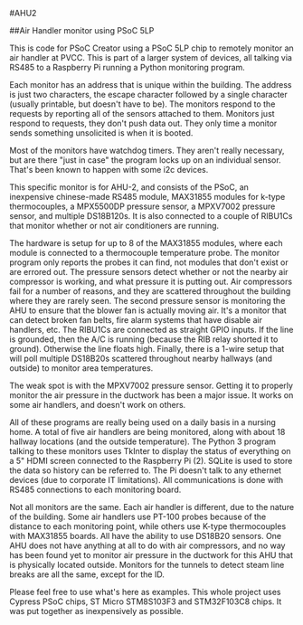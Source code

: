 #AHU2

##Air Handler monitor using PSoC 5LP

This is code for PSoC Creator using a PSoC 5LP chip to remotely monitor an air handler at PVCC. This is part of a larger system of devices, all talking via RS485 to a Raspberry Pi running a Python monitoring program.

Each monitor has an address that is unique within the building. The address is just two characters, the escape character followed by a single character (usually printable, but doesn't have to be). The monitors respond to the requests by reporting all of the sensors attached to them. Monitors just respond to requests, they don't push data out. They only time a monitor sends something unsolicited is when it is booted.

Most of the monitors have watchdog timers. They aren't really necessary, but are there "just in case" the program locks up on an individual sensor. That's been known to happen with some i2c devices.

This specific monitor is for AHU-2, and consists of the PSoC, an inexpensive chinese-made RS485 module, MAX31855 modules for k-type thermocouples, a MPX5500DP pressure sensor, a MPXV7002 pressure sensor, and multiple DS18B120s. It is also connected to a couple of RIBU1Cs that monitor whether or not air conditioners are running.

The hardware is setup for up to 8 of the MAX31855 modules, where each module is connected to a thermocouple temperature probe. The monitor program only reports the probes it can find, not modules that don't exist or are errored out. The pressure sensors detect whether or not the nearby air compressor is working, and what pressure it is putting out. Air compressors fail for a number of reasons, and they are scattered throughout the building where they are rarely seen. The second pressure sensor is monitoring the AHU to ensure that the blower fan is actually moving air. It's a monitor that can detect broken fan belts, fire alarm systems that have disable air handlers, etc. The RIBU1Cs are connected as straight GPIO inputs. If the line is grounded, then the A/C is running (because the RIB relay shorted it to ground). Otherwise the line floats high. Finally, there is a 1-wire setup that will poll multiple DS18B20s scattered throughout nearby hallways (and outside) to monitor area temperatures.

The weak spot is with the MPXV7002 pressure sensor. Getting it to properly monitor the air pressure in the ductwork has been a major issue. It works on some air handlers, and doesn't work on others.

All of these programs are really being used on a daily basis in a nursing home. A total of five air handlers are being monitored, along with about 18 hallway locations (and the outside temperature). The Python 3 program talking to these monitors uses TkInter to display the status of everything on a 5" HDMI screen connected to the Raspberry Pi (2). SQLite is used to store the data so history can be referred to. The Pi doesn't talk to any ethernet devices (due to corporate IT limitations). All communications is done with RS485 connections to each monitoring board.

Not all monitors are the same. Each air handler is different, due to the nature of the building. Some air handlers use PT-100 probes because of the distance to each monitoring point, while others use K-type thermocouples with MAX31855 boards. All have the ability to use DS18B20 sensors. One AHU does not have anything at all to do with air compressors, and no way has been found yet to monitor air pressure in the ductwork for this AHU that is physically located outside. Monitors for the tunnels to detect steam line breaks are all the same, except for the ID.

Please feel free to use what's here as examples. This whole project uses Cypress PSoC chips, ST Micro STM8S103F3 and STM32F103C8 chips. It was put together as inexpensively as possible.
